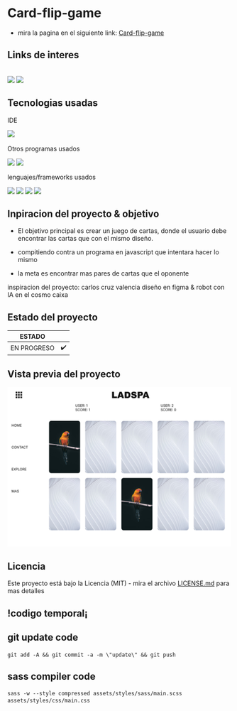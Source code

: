 # Card-flip-game
- mira la pagina en el siguiente link: [Card-flip-game](https://carloscruzvalencia.github.io/Card-flip-game/)
## Links de interes
<!-- link a correo -->
<code> <a href="mailto:a2carcruzinfo@gmail.com"><img height="25" src="https://img.shields.io/badge/Gmail-D14836?style=for-the-badge&logo=gmail&logoColor=white"></a></code>
<code><a a href="https://www.figma.com/file/kP0SJhf4iDDa9kAzsz1LM1/Github-projects?node-id=0%3A1"><img height="25" src="https://img.shields.io/badge/Figma-F24E1E?style=for-the-badge&logo=figma&logoColor=white"></a></code>

## Tecnologias usadas
IDE
<!-- visual studio code -->
<code><img height="25" src="https://img.shields.io/badge/Visual_Studio_Code-0078D4?style=for-the-badge&logo=visual%20studio%20code&logoColor=white"></code>

Otros programas usados
<!-- figma -->
<code><img height="30" src="https://img.shields.io/badge/Figma-F24E1E?style=for-the-badge&logo=figma&logoColor=white"></code><!-- gitkraken -->
<code><img height="30" src="https://img.shields.io/badge/GitKraken-179287?style=for-the-badge&logo=GitKraken&logoColor=white"></code>

lenguajes/frameworks usados
<!-- html -->
<code><img height="30" src="https://img.shields.io/badge/HTML5-E34F26?style=for-the-badge&logo=html5&logoColor=white"></code><!-- css -->
<code><img height="30" src="https://img.shields.io/badge/CSS3-1572B6?style=for-the-badge&logo=css3&logoColor=white"></code>
<code><img height="30" src="https://img.shields.io/badge/Sass-CC6699?style=for-the-badge&logo=sass&logoColor=white"></code>
<code><img src="https://img.shields.io/badge/JavaScript-323330?style=for-the-badge&logo=javascript&logoColor=F7DF1E"></img></code>

## Inpiracion del proyecto & objetivo
- El objetivo principal es crear un juego de cartas, donde el usuario debe encontrar las cartas que con el mismo diseño.

- compitiendo contra un programa en javascript que intentara hacer lo mismo 

- la meta es encontrar mas pares de cartas que el oponente

inspiracion del proyecto: carlos cruz valencia diseño en figma & robot con IA en el cosmo caixa 


## Estado del proyecto
|             ESTADO                |             |
| -------------------------- | :----------------: | 
| EN PROGRESO           |        ✔️      |  

## Vista previa del proyecto
<!-- <img src="project-preview.gif" aling="center"></img> -->
<img src="project-preview.png" aling="center"></img>

## Licencia
Este proyecto está bajo la Licencia (MIT) - mira el archivo [LICENSE.md](LICENSE.md)  para mas detalles



## !codigo temporal¡
## git update code
```shell
git add -A && git commit -a -m \"update\" && git push
```

## sass compiler code
```shell
sass -w --style compressed assets/styles/sass/main.scss assets/styles/css/main.css
```
